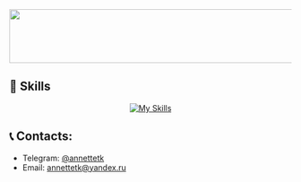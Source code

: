 <div align="center">
  <img height="96" width="544" src="https://i.ibb.co/XzdRGQw/git.gif"/>
</div>

<!--
# <div align="center">👋 Привет! </div>


## 🐼 Обо мне

Я Frontend-разработчик из Санкт-Петербурга.
-->

## <div align="left">💪 Skills</div> 

<div align="center">
  
[![My Skills](https://skillicons.dev/icons?i=js,ts,html,css,scss,react,redux,git,npm,yarn,webpack,vite,jest,cypress,figma,docker&perline=8)](https://skillicons.dev)

</div>

<!--
## <div align="center">Github Stats</div>   
<div align="center">
<img src="https://github-readme-stats.vercel.app/api/top-langs?username=annakarpova9&locale=en&hide_title=false&layout=compact&card_width=600&langs_count=5&theme=dracula&hide_border=false&order=2" height="150" alt="languages graph"/>
</div>
-->

## 📞 Contacts: 
* Telegram: <a href="https://t.me/annettetk" target="_blank">@annettetk</a>
* Email: <a href="mailto:AnnetteTK@yandex.ru" target="_blank">annettetk@yandex.ru</a>
